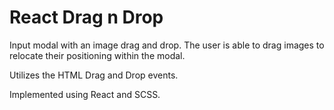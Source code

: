 # React Drag n Drop

Input modal with an image drag and drop. The user is able to drag images to relocate their positioning within the modal.

Utilizes the HTML Drag and Drop events.

Implemented using React and SCSS.
